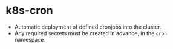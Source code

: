 # k8s-cron

- Automatic deployment of defined cronjobs into the cluster.
- Any required secrets must be created in advance, in the `cron` namespace.
